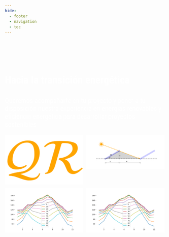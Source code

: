 ```yaml
---
hide:
  - footer
  - navigation
  - toc
---
```



#
</br>
</br>
</br>
<p style="font-size: 33px; color: white;font-family: 'Roboto Condensed', sans-serif;font-weight: bold;">Hacia la transición energética</p>
<p style="font-size: 22px; color: white;font-family: Roboto Condensed;">
Queremos acompañarte en tu proyecto y poner a tu disposición nuestra experiencia en energías renovables y eficiencia energética para desarrollar proyectos sostenibles</p>

<div class="collage">
    <img src="figs/asolear.png" alt="Imagen 1">
    <img src="figs/distanciaentrefilas_30.png" alt="Imagen 1">
    <img src="figs/generacioxincliancion.png" alt="Imagen 2">
    <img src="figs/generacioxincliancion.png" alt="Imagen 2">
</div>


<style> 
body { 
  background-image: url('https://github.com/asolear/assets/blob/master/imgs/fondo3.jpg?raw=true'); 
  background-repeat: no-repeat; 
  background-attachment: fixed; /* background-size: cover; */ 
  background-size: 100% 100%;
   } 

        .collage {
            display: grid;
            grid-template-columns: repeat(2, 1fr);
            grid-gap: 10px;
        }

        .collage img {
            max-width: 100%;
            height: auto;
            transform: rotate(0deg);
            /* Rotar la imagen 15 grados */
            transition: transform 0.3s ease;
            /* Agregar una transición suave */
        }

        .collage img:hover {
            transform: scale(1.1) rotate(0deg);
            /* Escalar la imagen al 110% y volver a la rotación original en el hover */
        }

</style> 